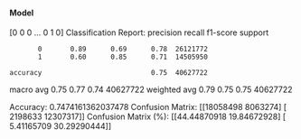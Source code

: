#### Model
[0 0 0 ... 0 1 0]
Classification Report:
              precision    recall  f1-score   support

           0       0.89      0.69      0.78  26121772
           1       0.60      0.85      0.71  14505950

    accuracy                           0.75  40627722
   macro avg       0.75      0.77      0.74  40627722
weighted avg       0.79      0.75      0.75  40627722

Accuracy: 0.7474161362037478
Confusion Matrix:
[[18058498  8063274]
 [ 2198633 12307317]]
Confusion Matrix (%):
[[44.44870918 19.84672928]
 [ 5.41165709 30.29290444]]
